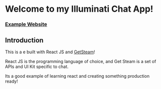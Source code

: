 # Welcome to my Illuminati Chat App!

### [Example Website](https://chat-app-illuv.netlify.app/)



## Introduction

This is a e built with React JS and [GetSteam](https://getsteam.io)!

React JS is the programming language of choice, and Get Steam is a set of APIs and UI Kit specific to chat.

Its a good example of learning react and creating something production ready!

